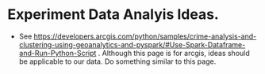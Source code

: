 # Experiment Data Analyis Ideas.

- See https://developers.arcgis.com/python/samples/crime-analysis-and-clustering-using-geoanalytics-and-pyspark/#Use-Spark-Dataframe-and-Run-Python-Script . Although this page is for arcgis, ideas should be applicable to our data. Do something similar to this page.
